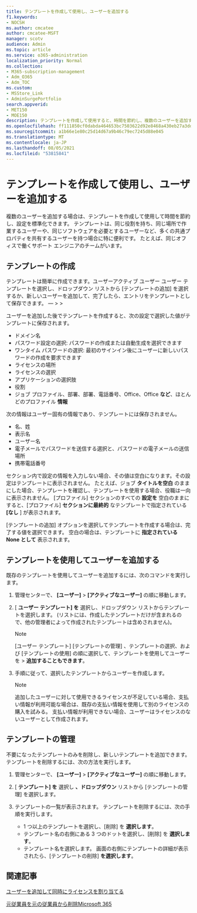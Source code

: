```yaml
---
title: テンプレートを作成して使用し、ユーザーを追加する
f1.keywords:
- NOCSH
ms.author: cmcatee
author: cmcatee-MSFT
manager: scotv
audience: Admin
ms.topic: article
ms.service: o365-administration
localization_priority: Normal
ms.collection:
- M365-subscription-management
- Adm_O365
- Adm_TOC
ms.custom:
- MSStore_Link
- AdminSurgePortfolio
search.appverid:
- MET150
- MOE150
description: テンプレートを作成して使用すると、時間を節約し、複数のユーザーを追加するときに設定を標準化できます。
ms.openlocfilehash: ff111850cf0dabda464653bc7503622d92e8468a430eb27a3dd2843f6ec5ade5
ms.sourcegitcommit: a1b66e1e80c25d14d67a9b46c79ec7245d88e045
ms.translationtype: MT
ms.contentlocale: ja-JP
ms.lasthandoff: 08/05/2021
ms.locfileid: "53815841"
---
```

# <a name="create-and-use-a-template-to-add-users"></a>テンプレートを作成して使用し、ユーザーを追加する

複数のユーザーを追加する場合は、テンプレートを作成して使用して時間を節約し、設定を標準化できます。 テンプレートは、同じ役割を持ち、同じ場所で作業するユーザーや、同じソフトウェアを必要とするユーザーなど、多くの共通プロパティを共有するユーザーを持つ場合に特に便利です。 たとえば、同じオフィスで働くサポート エンジニアのチームがいます。  

## <a name="create-a-template"></a>テンプレートの作成

テンプレートは簡単に作成できます。ユーザーアクティブ ユーザー ユーザー テンプレートを選択し、ドロップダウン リストから [テンプレートの追加] を選択するか、新しいユーザーを追加して、完了したら、エントリをテンプレートとして保存できます。 &mdash;   >    >   

ユーザーを追加した後でテンプレートを作成すると、次の設定で選択した値がテンプレートに保存されます。

- ドメイン名
- パスワード設定の選択: パスワードの作成または自動生成を選択できます
- ワンタイム パスワードの選択: 最初のサインイン後にユーザーに新しいパスワードの作成を要求できます
- ライセンスの場所
- ライセンスの選択
- アプリケーションの選択肢
- 役割
- ジョブ プロファイル、部署、部署、電話番号、Office、Office **など**、ほとんどのプロファイル **情報** 

次の情報はユーザー固有の情報であり、テンプレートには保存されません。

- 名、姓
- 表示名
- ユーザー名
- 電子メールでパスワードを送信する選択と、パスワードの電子メールの送信場所
- 携帯電話番号

セクション内で設定の情報を入力しない場合、その値は空白になります。その設定はテンプレートに表示されません。 たとえば、ジョブ **タイトルを空白** のままにした場合、テンプレートを確認し、テンプレートを使用する場合、役職は一向に表示されません。 [プロファイル] セクションのすべての **設定を** 空白のままにすると、[プロファイル] **セクションに最終的** なテンプレートで指定されている **[なし** ] が表示されます。

[テンプレートの追加] オプションを選択してテンプレートを作成する場合は、完了する値を選択できます。 空白の場合は、テンプレートに **指定されている None として** 表示されます。

## <a name="use-a-template-to-add-a-user"></a>テンプレートを使用してユーザーを追加する

既存のテンプレートを使用してユーザーを追加するには、次のコマンドを実行します。

1. 管理センターで、 **[ユーザー]** > **[アクティブなユーザー]** の順に移動します。

2. [ **ユーザー テンプレート] を** 選択し、ドロップダウン リストからテンプレートを選択します。 (リストには、作成したテンプレートだけが含まれるので、他の管理者によって作成されたテンプレートは含めされません)。

   > [!NOTE]
   > [ユーザー テンプレート] [テンプレートの管理] 、テンプレートの選択、および [テンプレートの使用] の順に選択して、テンプレートを使用してユーザーを  >  **追加することもできます**。

3. 手順に従って、選択したテンプレートからユーザーを作成します。

   > [!NOTE]
   > 追加したユーザーに対して使用できるライセンスが不足している場合、支払い情報が利用可能な場合は、既存の支払い情報を使用して別のライセンスの購入を試みる。 支払い情報が利用できない場合、ユーザーはライセンスのないユーザーとして作成されます。

## <a name="manage-templates"></a>テンプレートの管理

不要になったテンプレートのみを削除し、新しいテンプレートを追加できます。 テンプレートを削除するには、次の方法を実行します。

1. 管理センターで、 **[ユーザー]** > **[アクティブなユーザー]** の順に移動します。

2. [ **テンプレート] を** 選択し **、ドロップダウン** リストから [テンプレートの管理] を選択します。

3. テンプレートの一覧が表示されます。 テンプレートを削除するには、次の手順を実行します。
    - 1 つ以上のテンプレートを選択し、[削除] を **選択します**。 
    - テンプレート名の右側にある 3 つのドットを選択し、[削除] を **選択します**。
    - テンプレート名を選択します。 画面の右側にテンプレートの詳細が表示されたら、[テンプレートの削除] **を選択します**。

## <a name="related-articles"></a>関連記事

[ユーザーを追加して同時にライセンスを割り当てる](add-users.md)

[元従業員を元の従業員から削除Microsoft 365](remove-former-employee.md)
  
